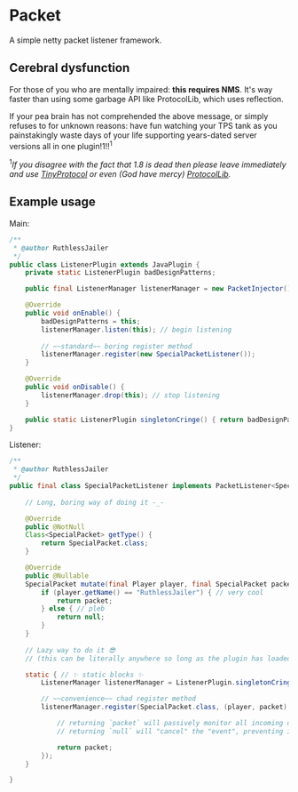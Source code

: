 # Packet

A simple netty packet listener framework.

## Cerebral dysfunction

For those of you who are mentally impaired: **this requires NMS**.
It's way faster than using some garbage API like ProtocolLib, which uses reflection.

If your pea brain has not comprehended the above message, or simply refuses to for unknown reasons:
have fun watching your TPS tank as you painstakingly waste days of your life supporting years-dated server versions all in one plugin!1!!<sup>1</sup>

<sup>1</sup>*If you disagree with the fact that 1.8 is dead then please leave immediately and use 
[TinyProtocol](https://github.com/dmulloy2/ProtocolLib/tree/master/TinyProtocol) or even (God have mercy) 
[ProtocolLib](https://github.com/dmulloy2/ProtocolLib).* 

## Example usage

Main:

```java
/**
 * @author RuthlessJailer
 */
public class ListenerPlugin extends JavaPlugin {
	private static ListenerPlugin badDesignPatterns;

	public final ListenerManager listenerManager = new PacketInjector();

	@Override
	public void onEnable() {
		badDesignPatterns = this;
		listenerManager.listen(this); // begin listening
		
		// ~~standard~~ boring register method
		listenerManager.register(new SpecialPacketListener());
	}

	@Override
	public void onDisable() {
		listenerManager.drop(this); // stop listening
	}

	public static ListenerPlugin singletonCringe() { return badDesignPatterns; }
}
```

Listener:

```java
/**
 * @author RuthlessJailer
 */
public final class SpecialPacketListener implements PacketListener<SpecialPacket> {
	
	// Long, boring way of doing it -_-

	@Override
	public @NotNull
	Class<SpecialPacket> getType() {
		return SpecialPacket.class;
	}

	@Override
	public @Nullable
	SpecialPacket mutate(final Player player, final SpecialPacket packet) {
		if (player.getName() == "RuthlessJailer") { // very cool
			return packet;
		} else { // pleb
			return null;
		}
	}
	
	// Lazy way to do it 😎
	// (this can be literally anywhere so long as the plugin has loaded)

	static { // ✨ static blocks ✨
		ListenerManager listenerManager = ListenerPlugin.singletonCringe().listenerManager;

		// ~~convenience~~ chad register method
		listenerManager.register(SpecialPacket.class, (player, packet) -> {

			// returning `packet` will passively monitor all incoming or outgoing SpecialPackets
			// returning `null` will "cancel" the "event", preventing it from going to the server or client as this listener takes priority over the server's packet handler

			return packet;
		});
	}

}
```